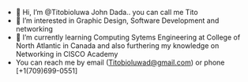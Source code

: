 - 👋 Hi, I’m @Titobioluwa John Dada.. you can call me Tito
- 👀 I’m interested in Graphic Design, Software Development and networking 
- 🌱 I’m currently learning Computing Sytems Engineering at College of North Atlantic in Canada and also furthering my knowledge on Networking in CISCO Academy  
- You can reach me by email (Titobioluwad@gmail.com) or phone [+1(709)699-0551]

<!---
Titobid/Titobid is a ✨ special ✨ repository because its `README.md` (this file) appears on your GitHub profile.
You can click the Preview link to take a look at your changes.
--->
